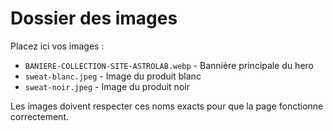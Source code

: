 # Dossier des images

Placez ici vos images :

- `BANIERE-COLLECTION-SITE-ASTROLAB.webp` - Bannière principale du hero
- `sweat-blanc.jpeg` - Image du produit blanc  
- `sweat-noir.jpeg` - Image du produit noir

Les images doivent respecter ces noms exacts pour que la page fonctionne correctement.
